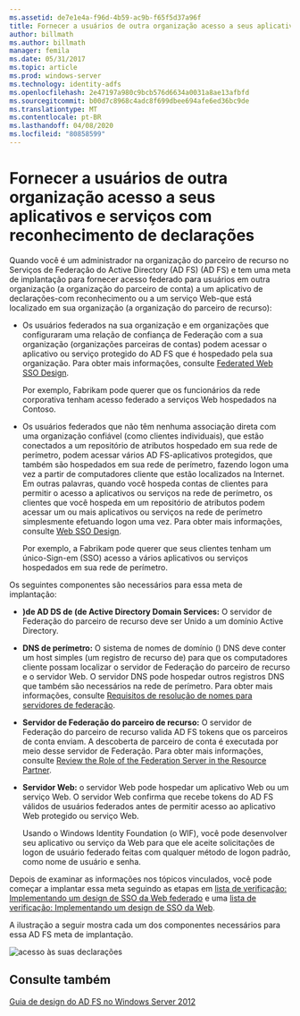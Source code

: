 ```yaml
---
ms.assetid: de7e1e4a-f96d-4b59-ac9b-f65f5d37a96f
title: Fornecer a usuários de outra organização acesso a seus aplicativos e serviços com reconhecimento de declarações
author: billmath
ms.author: billmath
manager: femila
ms.date: 05/31/2017
ms.topic: article
ms.prod: windows-server
ms.technology: identity-adfs
ms.openlocfilehash: 2e47197a980c9bcb576d6634a0031a8ae13afbfd
ms.sourcegitcommit: b00d7c8968c4adc8f699dbee694afe6ed36bc9de
ms.translationtype: MT
ms.contentlocale: pt-BR
ms.lasthandoff: 04/08/2020
ms.locfileid: "80858599"
---
```

# <a name="provide-users-in-another-organization-access-to-your-claims-aware-applications-and-services"></a>Fornecer a usuários de outra organização acesso a seus aplicativos e serviços com reconhecimento de declarações


Quando você é um administrador na organização do parceiro de recurso no Serviços de Federação do Active Directory (AD FS) \(AD FS\) e tem uma meta de implantação para fornecer acesso federado para usuários em outra organização \(a organização do parceiro de conta\) a um aplicativo de declarações\-com reconhecimento ou a um serviço Web\-que está localizado em sua organização \(a organização do parceiro de recurso\):  
  
-   Os usuários federados na sua organização e em organizações que configuraram uma relação de confiança de Federação com a sua organização \(organizações parceiras de contas\) podem acessar o aplicativo ou serviço protegido do AD FS que é hospedado pela sua organização. Para obter mais informações, consulte [Federated Web SSO Design](Federated-Web-SSO-Design.md).  
  
    Por exemplo, Fabrikam pode querer que os funcionários da rede corporativa tenham acesso federado a serviços Web hospedados na Contoso.  
  
-   Os usuários federados que não têm nenhuma associação direta com uma organização confiável \(como clientes individuais\), que estão conectados a um repositório de atributos hospedado em sua rede de perímetro, podem acessar vários AD FS\-aplicativos protegidos, que também são hospedados em sua rede de perímetro, fazendo logon uma vez a partir de computadores cliente que estão localizados na Internet. Em outras palavras, quando você hospeda contas de clientes para permitir o acesso a aplicativos ou serviços na rede de perímetro, os clientes que você hospeda em um repositório de atributos podem acessar um ou mais aplicativos ou serviços na rede de perímetro simplesmente efetuando logon uma vez. Para obter mais informações, consulte [Web SSO Design](Web-SSO-Design.md).  
  
    Por exemplo, a Fabrikam pode querer que seus clientes tenham um único\-Sign\-em \(SSO\) acesso a vários aplicativos ou serviços hospedados em sua rede de perímetro.  
  
Os seguintes componentes são necessários para essa meta de implantação:  
  
-   **\)de AD DS de \(de Active Directory Domain Services:** O servidor de Federação do parceiro de recurso deve ser Unido a um domínio Active Directory.  
  
-   **DNS de perímetro:** O sistema de nomes de domínio \(\) DNS deve conter um host simples \(um registro de recurso de\) para que os computadores cliente possam localizar o servidor de Federação do parceiro de recurso e o servidor Web. O servidor DNS pode hospedar outros registros DNS que também são necessários na rede de perímetro. Para obter mais informações, consulte [Requisitos de resolução de nomes para servidores de federação](Name-Resolution-Requirements-for-Federation-Servers.md).  
  
-   **Servidor de Federação do parceiro de recurso:** O servidor de Federação do parceiro de recurso valida AD FS tokens que os parceiros de conta enviam. A descoberta de parceiro de conta é executada por meio desse servidor de Federação. Para obter mais informações, consulte [Review the Role of the Federation Server in the Resource Partner](Review-the-Role-of-the-Federation-Server-in-the-Resource-Partner.md).  
  
-   **Servidor Web:** o servidor Web pode hospedar um aplicativo Web ou um serviço Web. O servidor Web confirma que recebe tokens do AD FS válidos de usuários federados antes de permitir acesso ao aplicativo Web protegido ou serviço Web.  
  
    Usando o Windows Identity Foundation \(o WIF\), você pode desenvolver seu aplicativo ou serviço da Web para que ele aceite solicitações de logon de usuário federado feitas com qualquer método de logon padrão, como nome de usuário e senha.  
  
Depois de examinar as informações nos tópicos vinculados, você pode começar a implantar essa meta seguindo as etapas em [lista de verificação: Implementando um design de SSO da Web federado](../../ad-fs/deployment/Checklist--Implementing-a-Federated-Web-SSO-Design.md) e uma [lista de verificação: Implementando um design de SSO da Web](../../ad-fs/deployment/Checklist--Implementing-a-Web-SSO-Design.md).  
  
A ilustração a seguir mostra cada um dos componentes necessários para essa AD FS meta de implantação.  
  
![acesso às suas declarações](media/75358b16-2a6f-4e16-9cc4-b0e614480305.gif)  
  
## <a name="see-also"></a>Consulte também
[Guia de design do AD FS no Windows Server 2012](AD-FS-Design-Guide-in-Windows-Server-2012.md)
